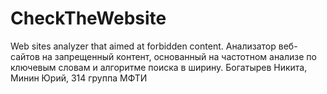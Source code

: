 # CheckTheWebsite
Web sites analyzer that aimed at forbidden content.
Анализатор веб-сайтов на запрещенный контент, основанный на частотном анализе по ключевым словам и алгоритме поиска в ширину.
Богатырев Никита, Минин Юрий, 314 группа МФТИ
